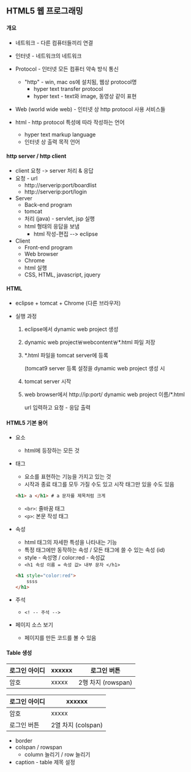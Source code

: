 ## HTML5 웹 프로그래밍





#### 개요

* 네트워크 - 다른 컴퓨터들끼리 연결
* 인터넷 - 네트워크의 네트워크
* Protocol - 인터넷 모든 컴퓨터 약속 방식 통신
  * "http" - win, mac os에 설치됨, 웹상 protocol명
    * hyper text transfer protocol
    * hyper text - text와 image, 동영상 같이 표현

* Web (world wide web) - 인터넷 상 http protocol 사용 서비스들
* html - http protocol 특성에 따라 작성하는 언어
  * hyper text markup language
  * 인터넷 상 출력 목적 언어





#### http server / http client

* client 요청 -> server 처리 & 응답
* 요청 - url
  * http://serverip:port/boardlist
  * http://serverip:port/login
* Server
  * Back-end program
  * tomcat
  * 처리 (java) - servlet, jsp 실행
  * html 형태의 응답을 보냄
    * html 작성-편집 --> eclipse
* Client
  * Front-end program
  * Web browser
  * Chrome
  * html 실행
  * CSS, HTML, javascript, jquery





#### HTML

* eclipse + tomcat + Chrome (다른 브라우저)

* 실행 과정

  1. eclipse에서 dynamic web project 생성

  2. dynamic web project￦webcontent￦*.html 파일 저장

  3. *.html 파일을 tomcat server에 등록

     (tomcat9 server 등록 설정을 dynamic web project 생성 시

  4. tomcat server 시작

  5. web browser에서 http://ip:port/ dynamic web project 이름/*.html

     url 입력하고 요청 - 응답 출력





#### HTML5 기본 용어

* 요소 
  * html에 등장하는 모든 것

* 태그

  * 요소를 표현하는 기능을 가지고 있는 것
  * 시작과 종료 태그를 모두 가질 수도 있고 시작 태그만 있을 수도 있음

  ```html
  <h1> a </h1> # a 문자를 제목처럼 크게
  ```
  * ``<br>``:  줄바꿈 태그
  * ``<p>``: 본문 작성 태그

* 속성

  * html 태그의 자세한 특성을 나타내는 기능
  * 특정 태그에만 동작하는 속성 / 모든 태그에 쓸 수 있는 속성 (id)
  * style - 속성명 / color:red - 속성값
  * ``<h1 속성 이름 = 속성 값> 내부 문자 </h1>``

  ```html
  <h1 style="color:red"> 
      ssss
  </h1>
  ```

* 주석
  * ``<! -- 주석 -->``
* 페이지 소스 보기 
  * 페이지를 만든 코드를 볼 수 있음





#### Table 생성

| 로그인 아이디 | xxxxxx | 로그인 버튼        |
| ------------- | ------ | ------------------ |
| 암호          | xxxxx  | 2행 차지 (rowspan) |

| 로그인 아이디 | xxxxxx             |
| ------------- | ------------------ |
| 암호          | xxxxx              |
| 로그인 버튼   | 2열 차지 (colspan) |

* border
* colspan / rowspan
  * column 늘리기 / row 늘리기
* caption - table 제목 설정





